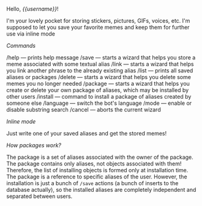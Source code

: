 Hello, *{{username}}*!

I'm your lovely pocket for storing stickers, pictures, GIFs, voices, etc. I'm supposed to let you save your favorite memes and keep them for further use via inline mode

*Commands*

/help — prints help message
/save — starts a wizard that helps you store a meme associated with some textual alias
/link — starts a wizard that helps you link another phrase to the already existing alias
/list — prints all saved aliases or packages
/delete — starts a wizard that helps you delete some memes you no longer needed
/package — starts a wizard that helps you create or delete your own package of aliases, which may be installed by other users
/install — command to install a package of aliases created by someone else
/language — switch the bot's language
/mode — enable or disable substring search
/cancel — aborts the current wizard

*Inline mode*

Just write one of your saved aliases and get the stored memes!

*How packages work?*

The package is a set of aliases associated with the owner of the package. The package contains only aliases, not objects associated with them! Therefore, the list of installing objects is formed only at installation time. The package is a reference to specific aliases of the user. However, the installation is just a bunch of `/save` actions (a bunch of inserts to the database actually), so the installed aliases are completely independent and separated between users.
